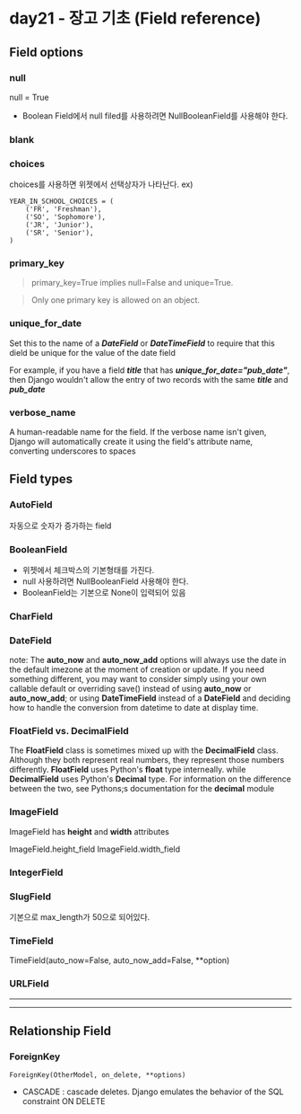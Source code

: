 # day21 - 장고 기초 (Field reference)


## Field options

### null

null = True

* Boolean Field에서 null filed를 사용하려면 NullBooleanField를 사용해야 한다.

### blank

### choices

choices를 사용하면 위젯에서 선택상자가 나타난다.
ex)

```
YEAR_IN_SCHOOL_CHOICES = (
    ('FR', 'Freshman'),
    ('SO', 'Sophomore'),
    ('JR', 'Junior'),
    ('SR', 'Senior'),
)
```


### primary_key


>primary_key=True implies null=False and unique=True.



>Only one primary key is allowed on an object.


### unique_for_date

Set this to the name of a _**DateField**_ or _**DateTimeField**_ to require that this dield be unique for the value of the date field

For example, if you have a field _**title**_ that has _**unique\_for\_date="pub\_date"**_, then Django wouldn't allow the entry of two records with the same _**title**_ and _**pub\_date**_


### verbose_name

A human-readable name for the field. If the verbose name isn't given, Django will automatically create it using the field's attribute name, converting underscores to spaces

## Field types

### AutoField
자동으로 숫자가 증가하는 field

### BooleanField

* 위젯에서 체크박스의 기본형태를 가진다.
* null 사용하려면 NullBooleanField 사용해야 한다.
* BooleanField는 기본으로 None이 입력되어 있음 

### CharField

### DateField

note: The **auto_now** and **auto\_now\_add** options will always use the date in the default imezone at the moment of creation or update. If you need something different, you may want to consider simply using your own callable default or overriding save() instead of using **auto_now** or **auto\_now\_add**; or using **DateTimeField** instead of a **DateField** and deciding how to handle the conversion from datetime to date at display time.

### FloatField vs. DecimalField

The **FloatField** class is sometimes mixed up with the **DecimalField** class. Although they both represent real numbers, they represent those numbers differently. **FloatField** uses Python's **float** type interneally. while **DecimalField** uses Python's **Decimal** type. For information on the difference between the two, see Pythons;s documentation for 
the **decimal** module

### ImageField

ImageField has **height** and **width** attributes

ImageField.height_field
ImageField.width_field

### IntegerField

### SlugField

기본으로 max_length가 50으로 되어있다.

### TimeField
TimeField(auto_now=False, auto_now_add=False, **option)


### URLField

<hr>
<hr>


## Relationship Field

### ForeignKey
```
ForeignKey(OtherModel, on_delete, **options)
```
* CASCADE : cascade deletes. Django emulates the behavior of the SQL constraint ON DELETE

